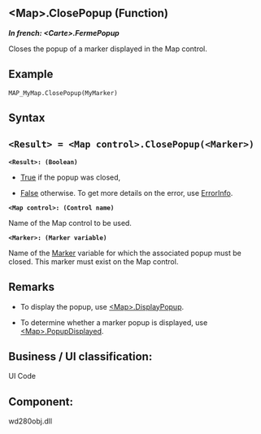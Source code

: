 


## &lt;Map&gt;.ClosePopup (Function)

***In french: &lt;Carte&gt;.FermePopup***



<a name="XUse"></a>
<a name="Use"></a>
<a name="description"></a>
Closes the popup of a marker displayed in the Map control.
<a name="Example1"></a>
<a name="sample_code"></a>

## Example


```wl
MAP_MyMap.ClosePopup(MyMarker)
```

<a name="XSYNTAX"></a>

## Syntax
<a name="SYNTAX1"></a>

`<Result> = <Map control>.ClosePopup(<Marker>)`
---

**`<Result>: (Boolean)`**



- <u><u><u><u>True</u></u></u></u> if the popup was closed, 

- <u><u><u><u>False</u></u></u></u> otherwise. To get more details on the error, use [ErrorInfo](../WDLang1/3013008.md).




**`<Map control>: (Control name)`**

Name of the Map control to be used.

**`<Marker>: (Marker variable)`**

Name of the [Marker](../WDLang3/1000019940.md) variable for which the associated popup must be closed. This marker must exist on the Map control.



<a name="NOTE0"></a>
<a name="NOTE0_1"></a>

## Remarks


- To display the popup, use [&lt;Map&gt;.DisplayPopup](../WDLang3/1000025799.md).

- To determine whether a marker popup is displayed, use [&lt;Map&gt;.PopupDisplayed](../WDLang3/1000025819.md).




<a name="XComponent"></a>

## Business / UI classification:
UI Code
## Component:
wd280obj.dll
